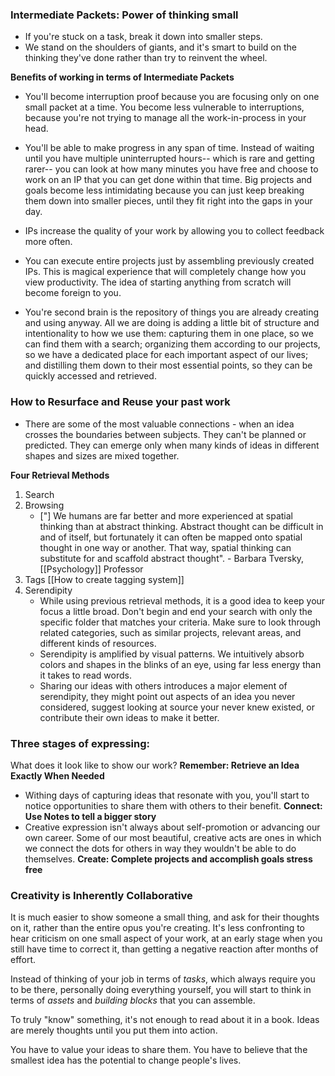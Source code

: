 ### Intermediate Packets: Power of thinking small

- If you're stuck on a task, break it down into smaller steps.
- We stand on the shoulders of giants, and it's smart to build on the thinking they've done rather than try to reinvent the wheel.

__Benefits of working in terms of Intermediate Packets__
- You'll become interruption proof because you are focusing only on one small packet at a time. You become less vulnerable to interruptions, because you're not trying to manage all the work-in-process in your head.
- You'll be able to make progress in any span of time. Instead of waiting until you have multiple uninterrupted hours-- which is rare and getting rarer-- you can look at how many minutes you have free and choose to work on an IP that you can get done within that time. Big projects and goals become less intimidating because you can just keep breaking them down into smaller pieces, until they fit right into the gaps in your day.
- IPs increase the quality of your work by allowing you to collect feedback more often.
- You can execute entire projects just by assembling previously created IPs. This is magical experience that will completely change how you view productivity. The idea of starting anything from scratch will become foreign to you.

- You're second brain is the repository of things you are already creating and using anyway. All we are doing is adding a little bit of structure and intentionality to how we use them: capturing them in one place, so we can find them with a search; organizing them according to our projects, so we have a dedicated place for each important aspect of our lives; and distilling them down to their most essential points, so they can be quickly accessed and retrieved.






### How to Resurface and Reuse your past work
- There are some of the most valuable connections - when an idea crosses the boundaries between subjects. They can't be planned or predicted. They can emerge only when many kinds of ideas in different shapes and sizes are mixed together.

__Four Retrieval Methods__
1. Search
2. Browsing
	- ["] We humans are far better and more experienced at spatial thinking than at abstract thinking. Abstract thought can be difficult in and of itself, but fortunately it can often be mapped onto spatial thought in one way or another. That way, spatial thinking can substitute for and scaffold abstract thought". - Barbara Tversky, [[Psychology]] Professor
3. Tags
	[[How to create tagging system]]
4. Serendipity
	- While using previous retrieval methods, it is a good idea to keep your focus a little broad. Don't begin and end your search with only the specific folder that matches your criteria. Make sure to look through related categories, such as similar projects, relevant areas, and different kinds of resources.
	- Serendipity is amplified by visual patterns. We intuitively absorb colors and shapes in the blinks of an eye, using far less energy than it takes to read words.
	- Sharing our ideas with others introduces a major element of serendipity, they might point out aspects of an idea you never considered, suggest looking at source your never knew existed, or contribute their own ideas to make it better.


### Three stages of expressing:
 What does it look like to show our work?
__Remember: Retrieve an Idea Exactly When Needed__
- Withing days of capturing ideas that resonate with you, you'll start to notice opportunities to share them with others to their benefit.
__Connect: Use Notes to tell a bigger story__
- Creative expression isn't always about self-promotion or advancing our own career. Some of our most beautiful, creative acts are ones in which we connect the dots for others in way they wouldn't be able to do themselves.
__Create: Complete projects and accomplish goals stress free__




### Creativity is Inherently Collaborative
It is much easier to show someone a small thing, and ask for their thoughts on it, rather than the entire opus you're creating. It's less confronting to hear criticism on one small aspect of your work, at an early stage when you still have time to correct it, than getting a negative reaction after months of effort.




Instead of thinking of your job in terms of _tasks_, which always require you to be there, personally doing everything yourself, you will start to think in terms of _assets_ and _building blocks_ that you can assemble.

To truly "know" something, it's not enough to read about it in a book. Ideas are merely thoughts until you put them into action.

You have to value your ideas to share them. You have to believe that the smallest idea has the potential to change people's lives.
